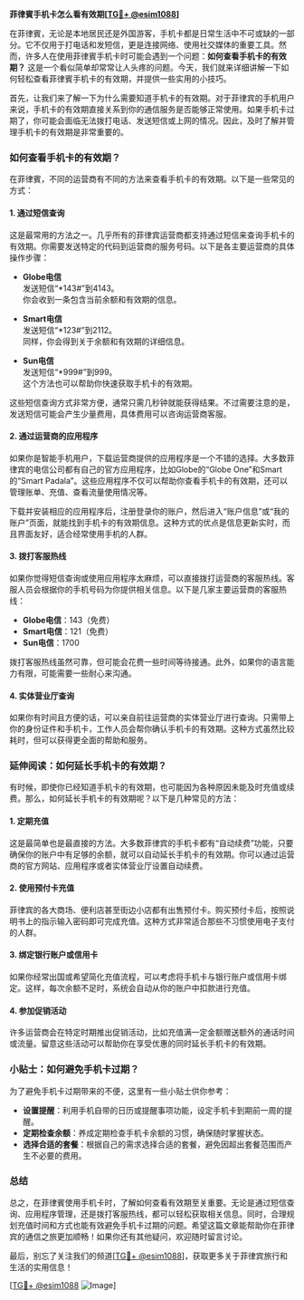 **菲律賓手机卡怎么看有效期[[TG💪+ @esim1088](https://t.me/s/esim1088)]**

在菲律賓，无论是本地居民还是外国游客，手机卡都是日常生活中不可或缺的一部分。它不仅用于打电话和发短信，更是连接网络、使用社交媒体的重要工具。然而，许多人在使用菲律賓手机卡时可能会遇到一个问题：**如何查看手机卡的有效期？** 这是一个看似简单却常常让人头疼的问题。今天，我们就来详细讲解一下如何轻松查看菲律賓手机卡的有效期，并提供一些实用的小技巧。

首先，让我们来了解一下为什么需要知道手机卡的有效期。对于菲律宾的手机用户来说，手机卡的有效期直接关系到你的通信服务是否能够正常使用。如果手机卡过期了，你可能会面临无法拨打电话、发送短信或上网的情况。因此，及时了解并管理手机卡的有效期是非常重要的。

### 如何查看手机卡的有效期？

在菲律賓，不同的运营商有不同的方法来查看手机卡的有效期。以下是一些常见的方式：

#### 1. **通过短信查询**
这是最常用的方法之一。几乎所有的菲律宾运营商都支持通过短信来查询手机卡的有效期。你需要发送特定的代码到运营商的服务号码。以下是各主要运营商的具体操作步骤：

- **Globe电信**  
  发送短信“*143#”到4143。  
  你会收到一条包含当前余额和有效期的信息。

- **Smart电信**  
  发送短信“*123#”到2112。  
  同样，你会得到关于余额和有效期的详细信息。

- **Sun电信**  
  发送短信“*999#”到999。  
  这个方法也可以帮助你快速获取手机卡的有效期。

这些短信查询方式非常方便，通常只需几秒钟就能获得结果。不过需要注意的是，发送短信可能会产生少量费用，具体费用可以咨询运营商客服。

#### 2. **通过运营商的应用程序**
如果你是智能手机用户，下载运营商提供的应用程序是一个不错的选择。大多数菲律宾的电信公司都有自己的官方应用程序，比如Globe的“Globe One”和Smart的“Smart Padala”。这些应用程序不仅可以帮助你查看手机卡的有效期，还可以管理账单、充值、查看流量使用情况等。

下载并安装相应的应用程序后，注册登录你的账户，然后进入“账户信息”或“我的账户”页面，就能找到手机卡的有效期信息。这种方式的优点是信息更新实时，而且界面友好，适合经常使用手机的人群。

#### 3. **拨打客服热线**
如果你觉得短信查询或使用应用程序太麻烦，可以直接拨打运营商的客服热线。客服人员会根据你的手机号码为你提供相关信息。以下是几家主要运营商的客服热线：

- **Globe电信**：143（免费）  
- **Smart电信**：121（免费）  
- **Sun电信**：1700  

拨打客服热线虽然可靠，但可能会花费一些时间等待接通。此外，如果你的语言能力有限，可能需要一些耐心来沟通。

#### 4. **实体营业厅查询**
如果你有时间且方便的话，可以亲自前往运营商的实体营业厅进行查询。只需带上你的身份证件和手机卡，工作人员会帮你确认手机卡的有效期。这种方式虽然比较耗时，但可以获得更全面的帮助和服务。

### 延伸阅读：如何延长手机卡的有效期？

有时候，即使你已经知道手机卡的有效期，也可能因为各种原因未能及时充值或续费。那么，如何延长手机卡的有效期呢？以下是几种常见的方法：

#### 1. **定期充值**
这是最简单也是最直接的方法。大多数菲律宾的手机卡都有“自动续费”功能，只要确保你的账户中有足够的余额，就可以自动延长手机卡的有效期。你可以通过运营商的官方网站、应用程序或者实体营业厅设置自动续费。

#### 2. **使用预付卡充值**
菲律宾的各大商场、便利店甚至街边小店都有出售预付卡。购买预付卡后，按照说明书上的指示输入密码即可完成充值。这种方式非常适合那些不习惯使用电子支付的人群。

#### 3. **绑定银行账户或信用卡**
如果你经常出国或希望简化充值流程，可以考虑将手机卡与银行账户或信用卡绑定。这样，每次余额不足时，系统会自动从你的账户中扣款进行充值。

#### 4. **参加促销活动**
许多运营商会在特定时期推出促销活动，比如充值满一定金额赠送额外的通话时间或流量。留意这些活动可以帮助你在享受优惠的同时延长手机卡的有效期。

### 小贴士：如何避免手机卡过期？

为了避免手机卡过期带来的不便，这里有一些小贴士供你参考：

- **设置提醒**：利用手机自带的日历或提醒事项功能，设定手机卡到期前一周的提醒。
- **定期检查余额**：养成定期检查手机卡余额的习惯，确保随时掌握状态。
- **选择合适的套餐**：根据自己的需求选择合适的套餐，避免因超出套餐范围而产生不必要的费用。

### 总结

总之，在菲律賓使用手机卡时，了解如何查看有效期至关重要。无论是通过短信查询、应用程序管理，还是拨打客服热线，都可以轻松获取相关信息。同时，合理规划充值时间和方式也能有效避免手机卡过期的问题。希望这篇文章能帮助你在菲律宾的通信之旅更加顺畅！如果你还有其他疑问，欢迎随时留言讨论。

最后，别忘了关注我们的频道[[TG💪+ @esim1088](https://t.me/s/esim1088)]，获取更多关于菲律宾旅行和生活的实用信息！  

[[TG💪+ @esim1088](https://t.me/s/esim1088) ![Image](https://i.postimg.cc/4NQfJmqS/Snipaste-2025-05-13-00-14-12.png)]